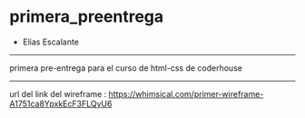 # primera_preentrega

- Elias Escalante

----
primera pre-entrega para el curso de html-css de coderhouse

----

url del link del wireframe : https://whimsical.com/primer-wireframe-A1751ca8YpxkEcF3FLQyU6
